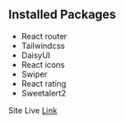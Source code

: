 ## Installed Packages
+ React router
+ Tailwindcss
+ DaisyUI
+ React icons
+ Swiper
+ React rating
+ Sweetalert2


Site Live [Link]()